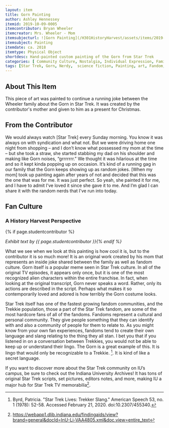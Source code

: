 ```yaml
---
layout: item
title: Gorn Painting
author: Ashley Hennessey
itemid: 2019-10-09-0005
itemcontributor: Bryan Wheeler
itemcreator: Mrs. Wheeler - Mom
itemsubjecturl: ![Gorn Painting](/H301HistoryHarvest/assets/items/2019-10-09-0005_thumb.png)!
itemsubject: Painting
itemdate: ca. 2018
itemtype: Physical Object
shortdesc: Hand-painted custom painting of the Gorn from Star Trek 
categories: [ Community Culture, Nostalgia, Individual Expression, Family Ties, Fandom]
tags: [Star Trek, Gorn, Nerdy,  science fiction, Painting, art, Fandom, funny, christmas ]
---
```


## About This Item

This piece of art was painted to continue a running joke between the Wheeler family about the Gorn in Star Trek. It was created by the contributor's mother and given to him as a present for Christmas. 

## From the Contributor

<p class=blockquote style=’font-size:115%;’>We would always watch [Star Trek] every Sunday morning. You know it was always on with syndication and what not. But we were driving home one night from shopping – and I don’t know what possessed my mom at the time –  but she took a straw, she started stabbing my dad on his shoulder and making like Gorn noises, “grrrrrrr.” We thought it was hilarious at the time and so it kept kinda popping up on occasion. It’s kind of a running gag in our family that the Gorn keeps showing up as random jokes. [When my mom]  took up painting again after years of not and decided that this was the one that was for me. It was just perfect. So yeah, she painted it for me, and I have to admit I’ve loved it since she gave it to me. And I’m glad I can share it with the random nerds that I’ve run into today.</p>

## Fan Culture
### A History Harvest Perspective
{% if page.studentcontributor %}

*Exhibit text by {{ page.studentcontributor }}{% endif %}*

What we see when we look at this painting is how cool it is, but to the contributor it is so much more! It is an original work created by his mom that represents an inside joke shared between the family as well as fandom culture. Gorn itself is a popular meme seen in Star Trek culture. In all of the original TV episodes, it appears only once, but it is one of the most recognized alien characters within the entire franchise. In fact, when looking at the original transcript, Gorn never speaks a word. Rather, only its actions are described in the script. Perhaps what makes it so contemporarily loved and adored is how terribly the Gorn costume looks. 

Star Trek itself has one of the fastest growing fandom communities, and the Trekkie population, those a part of the Star Trek fandom, are some of the most hardcore fans of all of the fandoms. Fandoms represent a cultural and personal community. They give people something that they can identify with and also a community of people for them to relate to. As you might know from your own fan experiences, fandoms tend to create their own language and slang relating to the thing they all stan. I bet you that if you listened in on a conversation between Trekkies, you would not be able to keep up or understand their lingo. The Gorn is a great example of this. It is lingo that would only be recognizable to a Trekkie. [^1]. It is kind of like a secret language. 

If you want to discover more about the Star Trek community on IU’s campus, be sure to check out the Indiana University Archives! It has tons of original Star Trek scripts, set pictures, editors notes, and more, making IU a major hub for Star Trek TV memorabilia[^2]. 

[^1]: Byrd, Patricia. "Star Trek Lives: Trekker Slang." American Speech 53, no. 1 (1978): 52-58. Accessed February 21, 2020. doi:10.2307/455340.
[^2]:https://webapp1.dlib.indiana.edu/findingaids/view?brand=general&docId=InU-Li-VAA4805.xml&doc.view=entire_text
